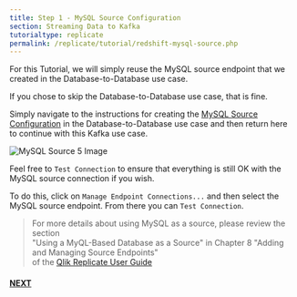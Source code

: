 ```yaml
---
title: Step 1 - MySQL Source Configuration
section: Streaming Data to Kafka
tutorialtype: replicate
permalink: /replicate/tutorial/redshift-mysql-source.php
---
```


For this Tutorial, we will simply reuse the MySQL source endpoint that we created in the 
Database-to-Database use case. 

If you chose to skip the Database-to-Database use case, 
that is fine. 

Simply navigate to the instructions for creating the 
[MySQL Source Configuration](../db-mysql-source) in the Database-to-Database use case and then return here to continue with this Kafka use case.

![MySQL Source 5 Image](/images/mysql-src-3.png)

Feel free to `Test Connection` to ensure that everything is still OK with the MySQL source connection 
if you wish. 

To do this, click on `Manage Endpoint Connections...` and then select the MySQL source
endpoint. From there you can `Test Connection`.
> For more details about using MySQL as a source, please review the section  
>"Using a MyQL-Based Database as a Source" in Chapter 8 "Adding and Managing Source Endpoints"   
>of the [Qlik Replicate User Guide](/files/Qlik_Replicate_User_Guide.pdf)


#### [NEXT](../redshift-target) 
